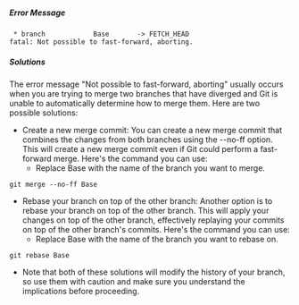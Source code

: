 ##### Error Message

```
 * branch            Base       -> FETCH_HEAD
fatal: Not possible to fast-forward, aborting.
```

##### Solutions

The error message "Not possible to fast-forward, aborting" usually occurs when you are trying to merge two branches that have diverged and Git is unable to automatically determine how to merge them. Here are two possible solutions:

- Create a new merge commit: You can create a new merge commit that combines the changes from both branches using the --no-ff option. This will create a new merge commit even if Git could perform a fast-forward merge. Here's the command you can use:
  - Replace Base with the name of the branch you want to merge.

```
git merge --no-ff Base

```

- Rebase your branch on top of the other branch: Another option is to rebase your branch on top of the other branch. This will apply your changes on top of the other branch, effectively replaying your commits on top of the other branch's commits. Here's the command you can use:
  - Replace Base with the name of the branch you want to rebase on.

```
git rebase Base
```

- Note that both of these solutions will modify the history of your branch, so use them with caution and make sure you understand the implications before proceeding.
